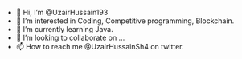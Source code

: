 - 👋 Hi, I’m @UzairHussain193
- 👀 I’m interested in Coding, Competitive programming, Blockchain.
- 🌱 I’m currently learning Java.
- 💞️ I’m looking to collaborate on ...
- 📫 How to reach me @UzairHussainSh4 on twitter.

<!---
UzairHussain193/UzairHussain193 is a ✨ special ✨ repository because its `README.md` (this file) appears on your GitHub profile.
You can click the Preview link to take a look at your changes.
--->
